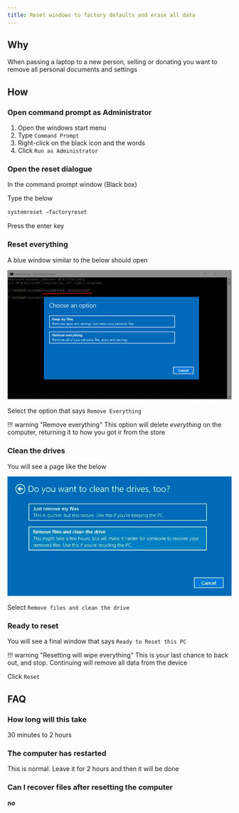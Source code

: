 ```yaml
---
title: Reset windows to factory defaults and erase all data
---
```


## Why

When passing a laptop to a new person, selling or donating you want to remove all personal documents and settings

## How

### Open command prompt as Administrator

1. Open the windows start menu
2. Type `Command Prompt`
3. Right-click on the black icon and the words
4. Click `Run as Administrator`


### Open the reset dialogue

In the command prompt window (Black box)

Type the below

```powershell
systemreset –factoryreset
```

Press the enter key

### Reset everything

A blue window similar to the below should open

![img.png](../../assets/rest-windows.png)

Select the option that says `Remove Everything`

!!! warning "Remove everything"
    This option will delete *everything* on the computer, returning it to how you got ir from the store

### Clean the drives

You will see a page like the below

![img.png](../../assets/windows-clean-the-drives.png)

Select `Remove files and clean the drive`

### Ready to reset

You will see a final window that says `Ready to Reset this PC`

!!! warning "Resetting will wipe everything"
    This is your last chance to back out, and stop. Continuing will remove all data from the device


Click `Reset`

## FAQ

### How long will this take

30 minutes to 2 hours

### The computer has restarted

This is normal. Leave it for 2 hours and then it will be done

### Can I recover files after resetting the computer

**no**
